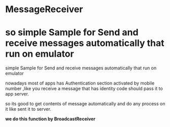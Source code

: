 # MessageReceiver
so simple Sample for Send and receive messages automatically that run on emulator
=======
simple Sample for Send and receive messages automatically that run on emulator

nowadays most of apps has Authentication section activated by mobile number ,like you receive a message that has identity code should 
pass it to app server.

so its good to get contents of message automatically and do any process on it like sent it to server.

**we do this function by BroadcastReceiver**
